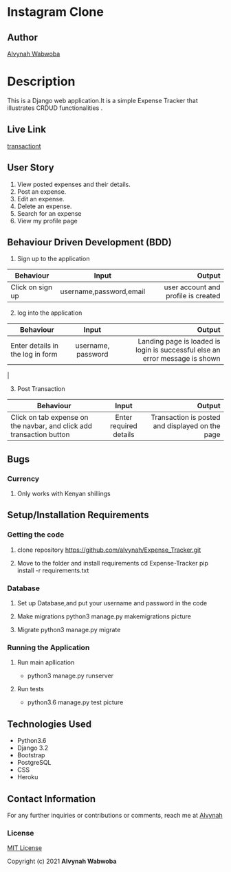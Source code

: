 # Instagram Clone 

## Author
 [Alvynah Wabwoba](https://github.com/alvynah)


# Description
This is a Django web application.It is a simple Expense Tracker that illustrates CRDUD functionalities .




## Live Link

[transactiont](https://transactiont.herokuapp.com/)

## User Story

1. View posted expenses and their details.
2. Post an expense.
3. Edit an expense.
4. Delete an expense.
3. Search for an expense 
6. View my profile page


## Behaviour Driven Development (BDD)

1. Sign up to the application

|Behaviour 	           |    Input 	                 |       Output          |
|----------------------------------------------|:-----------------------------------:|-----------------------------:|       
| Click on sign up  | username,password,email | user account and profile is created  | 

2. log into the application 

|Behaviour 	           |    Input 	                 |       Output          |
|----------------------------------------------|:-----------------------------------:|-----------------------------:|       
| Enter details in the log in form   | username, password| Landing page is loaded is login is successful else an error message is shown  | 


|  

3. Post Transaction

|Behaviour 	           |    Input 	                 |       Output          |
|----------------------------------------------|:-----------------------------------:|-----------------------------:|       
| Click on tab  expense on the navbar, and click add transaction button | Enter required details| Transaction is posted and displayed on the page | 



## Bugs
### Currency
1. Only works with Kenyan shillings



## Setup/Installation Requirements
### Getting the code
1. clone repository
   https://github.com/alvynah/Expense_Tracker.git
    
2. Move to the folder and install requirements
    cd Expense-Tracker
    pip install -r requirements.txt
### Database

1. Set up Database,and put your username and password in the code

2. Make migrations
    python3 manage.py makemigrations picture

3. Migrate
   python3 manage.py migrate 
    
### Running the Application
1. Run main apllication
   * python3 manage.py runserver

2. Run tests
    
   * python3.6 manage.py test picture

## Technologies Used

* Python3.6
* Django 3.2
* Bootstrap
* PostgreSQL
* CSS
* Heroku

## Contact Information
For any further inquiries or contributions or comments, reach me at [Alvynah](juvatalvynah@gmail.com)
### License
[MIT License](https://github.com/alvynah/Expense_Tracker/blob/main/License)

Copyright (c) 2021 **Alvynah Wabwoba**
